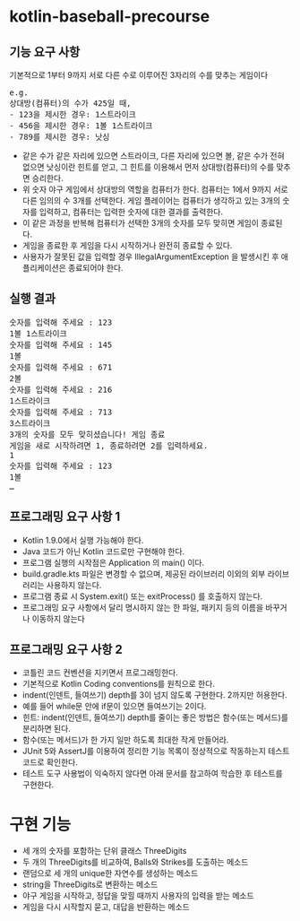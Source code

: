# kotlin-baseball-precourse

## 기능 요구 사항
기본적으로 1부터 9까지 서로 다른 수로 이루어진 3자리의 수를 맞추는 게임이다

<pre>e.g.
상대방(컴퓨터)의 수가 425일 때,
- 123을 제시한 경우: 1스트라이크
- 456을 제시한 경우: 1볼 1스트라이크
- 789를 제시한 경우: 낫싱</pre>

 * 같은 수가 같은 자리에 있으면 스트라이크, 다른 자리에 있으면 볼, 같은 수가 전혀 없으면 낫싱이란 힌트를 얻고, 그 힌트를 이용해서 먼저 상대방(컴퓨터)의 수를 맞추면 승리한다.
 * 위 숫자 야구 게임에서 상대방의 역할을 컴퓨터가 한다. 컴퓨터는 1에서 9까지 서로 다른 임의의 수 3개를 선택한다. 게임 플레이어는 컴퓨터가 생각하고 있는 3개의 숫자를 입력하고, 컴퓨터는 입력한 숫자에 대한 결과를 출력한다.
 * 이 같은 과정을 반복해 컴퓨터가 선택한 3개의 숫자를 모두 맞히면 게임이 종료된다.
 * 게임을 종료한 후 게임을 다시 시작하거나 완전히 종료할 수 있다.
 * 사용자가 잘못된 값을 입력할 경우 IllegalArgumentException 을 발생시킨 후 애플리케이션은 종료되어야 한다.
   
## 실행 결과
<pre>숫자를 입력해 주세요 : 123
1볼 1스트라이크
숫자를 입력해 주세요 : 145
1볼
숫자를 입력해 주세요 : 671
2볼
숫자를 입력해 주세요 : 216
1스트라이크
숫자를 입력해 주세요 : 713
3스트라이크
3개의 숫자를 모두 맞히셨습니다! 게임 종료
게임을 새로 시작하려면 1, 종료하려면 2를 입력하세요.
1
숫자를 입력해 주세요 : 123
1볼
…</pre>

## 프로그래밍 요구 사항 1
* Kotlin 1.9.0에서 실행 가능해야 한다.
* Java 코드가 아닌 Kotlin 코드로만 구현해야 한다.
* 프로그램 실행의 시작점은 Application 의 main() 이다.
* build.gradle.kts 파일은 변경할 수 없으며, 제공된 라이브러리 이외의 외부 라이브러리는 사용하지 않는다.
* 프로그램 종료 시 System.exit() 또는 exitProcess() 를 호출하지 않는다.
* 프로그래밍 요구 사항에서 달리 명시하지 않는 한 파일, 패키지 등의 이름을 바꾸거나 이동하지 않는다

## 프로그래밍 요구 사항 2

* 코틀린 코드 컨벤션을 지키면서 프로그래밍한다.
* 기본적으로 Kotlin Coding conventions를 원칙으로 한다.
* indent(인덴트, 들여쓰기) depth를 3이 넘지 않도록 구현한다. 2까지만 허용한다.
* 예를 들어 while문 안에 if문이 있으면 들여쓰기는 2이다.
* 힌트: indent(인덴트, 들여쓰기) depth를 줄이는 좋은 방법은 함수(또는 메서드)를 분리하면 된다.
* 함수(또는 메서드)가 한 가지 일만 하도록 최대한 작게 만들어라.
* JUnit 5와 AssertJ를 이용하여 정리한 기능 목록이 정상적으로 작동하는지 테스트 코드로 확인한다.
* 테스트 도구 사용법이 익숙하지 않다면 아래 문서를 참고하여 학습한 후 테스트를 구현한다.

# 구현 기능

* 세 개의 숫자를 포함하는 단위 클래스 ThreeDigits
* 두 개의 ThreeDigits를 비교하여, Balls와 Strikes를 도출하는 메소드
* 랜덤으로 세 개의 unique한 자연수를 생성하는 메소드
* string을 ThreeDigits로 변환하는 메소드
* 야구 게임을 시작하고, 정답을 맞힐 때까지 사용자의 입력을 받는 메소드
* 게임을 다시 시작할지 묻고, 대답을 반환하는 메소드
